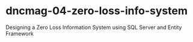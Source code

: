 dncmag-04-zero-loss-info-system
===============================

Designing a Zero Loss Information System using SQL Server and Entity Framework